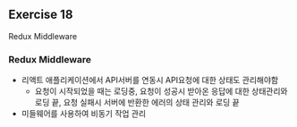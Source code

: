 ## Exercise 18

Redux Middleware

### Redux Middleware

* 리액트 애플리케이션에서 API서버를 연동시 API요청에 대한 상태도 관리해야함
  * 요청이 시작되었을 때는 로딩중, 요청이 성공시 받아온 응답에 대한 상태관리와 로딩 끝, 요청 실패시 서버에 반환한 에러의 상태 관리와 로딩 끝
* 미들웨어를 사용하여 비동기 작업 관리